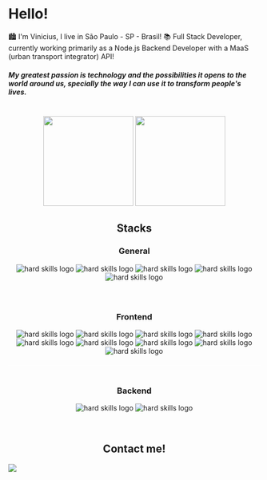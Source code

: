 <div>
    <h1> Hello! </h1>
</div>

🏙 I'm Vinicius, I live in São Paulo - SP - Brasil!
📚 Full Stack Developer, currently working primarily as a Node.js Backend Developer with a MaaS (urban transport
integrator) API!

<h5>
   My greatest passion is technology and the possibilities it opens to the world around us, specially the way I can
   use it to transform people's lives.
</h5>
&nbsp;

<div align="center">
   <img height="180em"
        src="https://github-readme-stats.vercel.app/api?username=VinofSteel&count_private=true&show_icons=true&theme=codeSTACKr" />
   <img height="180em"
       src="https://github-readme-stats.vercel.app/api/top-langs/?username=VinofSteel&layout=compact&theme=codeSTACKr&langs_count=7" />
</div>

<h2 style="text-align:center">Stacks</h2>

<h3 style="text-align:center">General</h2>
    <div align="center"
            style="text-align:center;margin-bottom:40px;padding-bottom:20px;border-bottom: 1px solid #FFF8">
            <img src="https://img.shields.io/badge/Git-101010?style=for-the-badge&logo=git&logoColor=F05032"
                alt='hard skills logo' />
            <img src="https://img.shields.io/badge/JavaScript-101010?style=for-the-badge&logo=javascript&logoColor=F7DF1E"
                alt='hard skills logo' />
            <img src="https://img.shields.io/badge/TypeScript-101010?style=for-the-badge&logo=typescript&logoColor=3178C6"
                alt='hard skills logo' />
            <img src="https://img.shields.io/badge/Python-101010?style=for-the-badge&logo=python&logoColor=ffdd54"
                alt='hard skills logo' />
            <img src="https://img.shields.io/badge/Go-101010?style=for-the-badge&logo=go&logoColor=2300ADD8"
                alt='hard skills logo' />
        </div>

<h3 style="text-align:center">Frontend</h2>
            <div align="center"
                style="text-align:center;margin-bottom:40px;padding-bottom:20px;border-bottom: 1px solid #FFF8">
                <img src="https://img.shields.io/badge/HTML5-101010?style=for-the-badge&logo=html5&logoColor=E34F26"
                    alt='hard skills logo' />
                <img src="https://img.shields.io/badge/CSS3-101010?style=for-the-badge&logo=css3&logoColor=1572B6"
                    alt='hard skills logo' />
                <img src="https://img.shields.io/badge/Axios-101010?style=for-the-badge&logo=axios&logoColor=5A29E4"
                    alt='hard skills logo' />
                <img src="https://img.shields.io/badge/React.js-101010?style=for-the-badge&logo=react&logoColor=61DAFB"
                    alt='hard skills logo' />
                <img src="https://img.shields.io/badge/React%20Router-101010?style=for-the-badge&logo=react-router&logoColor=CA4245"
                    alt='hard skills logo' />
                <img src="https://img.shields.io/badge/Hook%20Form-101010?style=for-the-badge&logo=react-hook-form&logoColor=EC5990"
                    alt='hard skills logo' />
                <img src="https://img.shields.io/badge/styled%20components-101010?style=for-the-badge&logo=styled-components&logoColor=DB7093"
                    alt='hard skills logo' />
                <img src="https://img.shields.io/badge/CSS%20Modules-101010?style=for-the-badge&logo=css-modules&logoColor=white"
                    alt='hard skills logo' />
                <img src="https://img.shields.io/badge/TailwindCss-101010?style=for-the-badge&logo=tailwind-css&logoColor=white"
                    alt='hard skills logo' />
            </div>

  <h3 style="text-align:center">Backend</h2>
                <div align="center"
                    style="text-align:center;margin-bottom:40px;padding-bottom:20px;border-bottom: 1px solid #FFF8">
                    <img src="https://img.shields.io/badge/Node.js-101010?style=for-the-badge&logo=node.js&logoColor=white"
                        alt='hard skills logo' />
                    <img src="https://img.shields.io/badge/Express.js-101010?style=for-the-badge&logo=express.js&logoColor=2361DAFB"
                        alt='hard skills logo' />
                </div>

  <h2 style="text-align:center">Contact me!
            </h3>

  <div>
                <a href="https://www.linkedin.com/in/vinicius-fa-nascimento/" target="_blank"><img loading="lazy"
                        src="https://img.shields.io/badge/-LinkedIn-%230077B5?style=for-the-badge&logo=linkedin&logoColor=white"
                        target="_blank"></a>
            </div>
